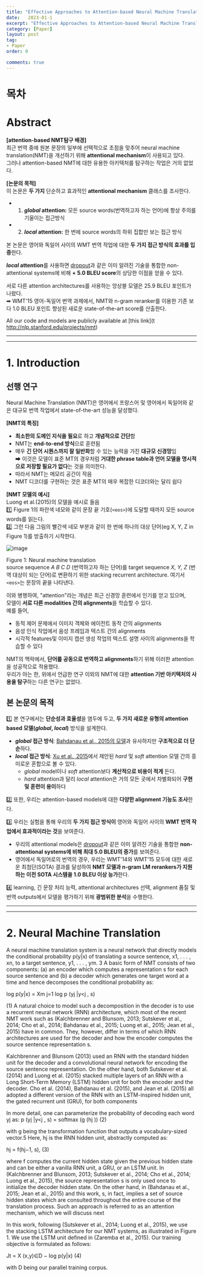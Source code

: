 ```yaml
---
title: "Effective Approaches to Attention-based Neural Machine Translation 정리"
date:   2023-01-1
excerpt: "Effective Approaches to Attention-based Neural Machine Translation paper review"
category: [Paper]
layout: post
tag:
- Paper
order: 0

comments: true
---
```


# 목차


# Abstract

**[attention-based NMT탐구 배경]**    
최근 번역 중에 원본 문장의 일부에 선택적으로 초점을 맞추어 neural machine translation(NMT)을 개선하기 위해 **attentional mechanism**이 사용되고 있다.     
그러나 attention-based NMT에 대한 유용한 아키텍처를 탐구하는 작업은 거의 없었다.       

**[논문의 목적]**      
이 논문은 **두 가지** 단순하고 효과적인 **attentional mechanism** 클래스를 조사한다.       
* 1) **_global_ attention:** 모든  source words(번역하고자 하는 언어)에 항상 주의를 기울이는 접근방식     
* 2) **_local_ attention:** 한 번에 source words의 하위 집합만 보는 접근 방식     

본 논문은 영어와 독일어 사이의 WMT 번역 작업에 대한 **두 가지 접근 방식의 효과를 입증**한다.       

**_local_ attention**를 사용하면 [dropout](https://yerimoh.github.io/DL17/#%EB%93%9C%EB%A1%AD%EC%95%84%EC%9B%83%EC%97%90-%EC%9D%98%ED%95%9C-%EA%B3%BC%EC%A0%81%ED%95%A9-%EC%96%B5%EC%A0%9C)과 같은 이미 알려진 기술을 통합한 non-attentional systems에 비해 **+ 5.0 BLEU score**의 상당한 이점을 얻을 수 있다.     

서로 다른 attention architectures를 사용하는 앙상블 모델은 25.9 BLEU 포인트가 나왔다.     
➡ WMT'15 영어-독일어 번역 과제에서, NMT와 n-gram reranker를 이용한 기존 보다 1.0 BLEU 포인트 향상된 새로운 state-of-the-art score를 산출한다. 



All our code and models are publicly available at [this link](t
http://nlp.stanford.edu/projects/nmt)


-----
---

# 1. Introduction

## 선행 연구
Neural Machine Translation (NMT)은 영어에서 프랑스어 및 영어에서 독일어와 같은 대규모 번역 작업에서 state-of-the-art 성능을 달성했다.       

**[NMT의 특징]**   
* **최소한의 도메인 지식을 필요**로 하고 **개념적으로 간단**함    
* NMT는 **end-to-end 방식**으로 훈련됨     
* 매우 **긴 단어 시퀀스까지 잘 일반화**할 수 있는 능력을 가진 **대규모 신경망**임      
➡ 이것은 모델이 표준 MT의 경우처럼 **거대한 phrase table과 언어 모델을 명시적으로 저장할 필요가 없다**는 것을 의미한다.         
* 따라서 NMT는 메모리 공간이 작음      
* NMT 디코더를 구현하는 것은 표준 MT의 매우 복잡한 디코더와는 달리 쉽다      
 


**[NMT 모델의 예시]**    
Luong et al.(2015)의 모델을 예시로 들음     
1️⃣ Figure 1의 파란색 네모와 같이 문장 끝 기호(```<eos>```)에 도달할 때까지 모든 source words를 읽는다.           
2️⃣ 그런 다음 그림의 빨간색 네모 부분과 같이 한 번에 하나의 대상 단어(eg X, Y, Z in Figure 1)를 방출하기 시작한다.        

![image](https://user-images.githubusercontent.com/76824611/214797384-3b6ecb3f-58e4-46dc-aeaf-07659078c378.png)

Figure 1: Neural machine translation     
source sequence _A B C D_ (번역하고자 하는 단어)를 target sequence _X, Y, Z_ (번역 대상이 되는 단어)로 변환하기 위한 stacking recurrent architecture. 여기서 ```<eos>```는 문장의 끝을 나타낸다.        


이와 병행하여, "attention"라는 개념은 최근 신경망 훈련에서 인기를 얻고 있으며,    
모델이 **서로 다른 modalities 간의 alignments**을 학습할 수 있다.      
예를 들어,  
* 동적 제어 문제에서 이미지 객체와 에이전트 동작 간의 alignments    
* 음성 인식 작업에서 음성 프레임과 텍스트 간의 alignments     
* 시각적 features및 이미지 캡션 생성 작업의 텍스트 설명 사이의 alignments을 학습할 수 있다   

NMT의 맥락에서, **단어를 공동으로 번역하고 alignments**하기 위해 이러한 attention을 성공적으로 적용했다.       
우리가 아는 한, 위에서 언급한 연구 이외의 NMT에 대한 **attention 기반 아키텍처의 사용을 탐구**하는 다른 연구는 없었다.


## 본 논문의 목적

1️⃣ 본 연구에서는 **단순성과 효율성**을 염두에 두고, **두 가지 새로운 유형의 attention based 모델(_global_, _local_)** 방식을 설계한다.     
* **_global_ 접근 방식**: [Bahdanau et al., 2015의 모델](https://arxiv.org/abs/1409.0473)과 유사하지만 **구조적으로 더 단순**하다.      
* **_local_ 접근 방식**: [Xu et al., 2015](https://arxiv.org/abs/1502.03044)에서 제안된 _hard_ 및 _soft_ attention 모델 간의 흥미로운 혼합으로 볼 수 있다.  
   * _global_ model이나 _soft_ attention보다 **계산적으로 비용이 적게** 든다.            
   * _hard_ attention과 달리 _local_ attention은 거의 모든 곳에서 차별화되어 **구현 및 훈련이 용이**하다    


2️⃣ 또한, 우리는 attention-based models에 대한 **다양한 alignment 기능도 조사**한다.     



3️⃣ 우리는 실험을 통해 우리의 **두 가지 접근 방식이** 영어와 독일어 사이의 **WMT 번역 작업에서 효과적이라는 것**을 보여준다.     
* 우리의 attentional models은 [dropout](https://yerimoh.github.io/DL17/#%EB%93%9C%EB%A1%AD%EC%95%84%EC%9B%83%EC%97%90-%EC%9D%98%ED%95%9C-%EA%B3%BC%EC%A0%81%ED%95%A9-%EC%96%B5%EC%A0%9C)과 같은 이미 알려진 기술을 통합한 **non-attentional systems에 비해 최대 5.0 BLEU의 증가**를 보여준다.         
* 영어에서 독일어로의 번역의 경우, 우리는 WMT'14와 WMT'15 모두에 대한 새로운 최첨단(SOTA) 결과를 달성하여 **NMT 모델과 n-gram LM rerankers가 지원하는 이전 SOTA 시스템을 1.0 BLEU 이상 능가**한다.     


4️⃣ learning, 긴 문장 처리 능력, attentional architectures 선택, alignment 품질 및 번역 outputs에서 모델을 평가하기 위해 **광범위한 분석**을 수행한다. 



------
-----

# 2. Neural Machine Translation

A neural machine translation system is a neural
network that directly models the conditional probability p(y|x) of translating a source sentence,
x1, . . . , xn, to a target sentence, y1, . . . , ym.
3 A
basic form of NMT consists of two components:
(a) an encoder which computes a representation s
for each source sentence and (b) a decoder which
generates one target word at a time and hence decomposes the conditional probability as:

log p(y|x) = Xm
j=1
log p (yj |y<j , s)

(1) 
  A natural choice to model such a decomposition in the decoder is to use a recurrent neural network (RNN) architecture, which most of the recent NMT work
such as (Kalchbrenner and Blunsom, 2013;
Sutskever et al., 2014; Cho et al., 2014;
Bahdanau et al., 2015; Luong et al., 2015;
Jean et al., 2015) have in common. They, however, differ in terms of which RNN architectures
are used for the decoder and how the encoder
computes the source sentence representation s.


Kalchbrenner and Blunsom (2013) used an
RNN with the standard hidden unit for the
decoder and a convolutional neural network for
encoding the source sentence representation. On
the other hand, both Sutskever et al. (2014) and
Luong et al. (2015) stacked multiple layers of an
RNN with a Long Short-Term Memory (LSTM)
hidden unit for both the encoder and the decoder.
Cho et al. (2014), Bahdanau et al. (2015), and
Jean et al. (2015) all adopted a different version of
the RNN with an LSTM-inspired hidden unit, the
gated recurrent unit (GRU), for both components


In more detail, one can parameterize the probability of decoding each word yj as:
p (yj |y<j , s) = softmax (g (hj )) (2)


with g being the transformation function that outputs a vocabulary-sized vector.5 Here, hj is the
RNN hidden unit, abstractly computed as:

hj = f(hj−1, s), (3)

where f computes the current hidden state
given the previous hidden state and can be
either a vanilla RNN unit, a GRU, or an LSTM
unit. In (Kalchbrenner and Blunsom, 2013;
Sutskever et al., 2014; Cho et al., 2014;
Luong et al., 2015), the source representation s is only used once to initialize the
decoder hidden state. On the other hand, in
(Bahdanau et al., 2015; Jean et al., 2015) and
this work, s, in fact, implies a set of source
hidden states which are consulted throughout the
entire course of the translation process. Such an
approach is referred to as an attention mechanism,
which we will discuss next



In this work, following (Sutskever et al., 2014;
Luong et al., 2015), we use the stacking LSTM
architecture for our NMT systems, as illustrated
in Figure 1. We use the LSTM unit defined in
(Zaremba et al., 2015). Our training objective is
formulated as follows:

Jt =
X
(x,y)∈D
− log p(y|x) (4)

with D being our parallel training corpus.



